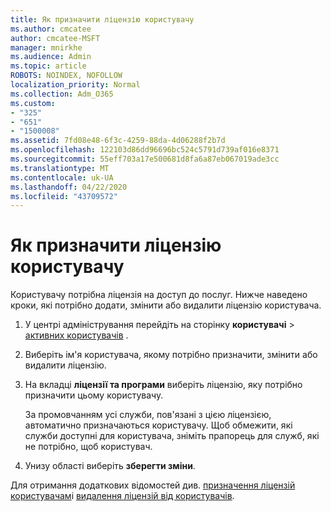 ```yaml
---
title: Як призначити ліцензію користувачу
ms.author: cmcatee
author: cmcatee-MSFT
manager: mnirkhe
ms.audience: Admin
ms.topic: article
ROBOTS: NOINDEX, NOFOLLOW
localization_priority: Normal
ms.collection: Adm_O365
ms.custom:
- "325"
- "651"
- "1500008"
ms.assetid: 7fd08e48-6f3c-4259-88da-4d06288f2b7d
ms.openlocfilehash: 122103d86dd96696bc524c5791d739af016e8371
ms.sourcegitcommit: 55eff703a17e500681d8fa6a87eb067019ade3cc
ms.translationtype: MT
ms.contentlocale: uk-UA
ms.lasthandoff: 04/22/2020
ms.locfileid: "43709572"
---
```

# <a name="how-to-assign-a-license-to-a-user"></a>Як призначити ліцензію користувачу

Користувачу потрібна ліцензія на доступ до послуг. Нижче наведено кроки, які потрібно додати, змінити або видалити ліцензію користувача.
  
1. У центрі адміністрування перейдіть на сторінку **користувачі** \> [активних користувачів](https://go.microsoft.com/fwlink/p/?linkid=834822) .

2. Виберіть ім'я користувача, якому потрібно призначити, змінити або видалити ліцензію.

3. На вкладці **ліцензії та програми** виберіть ліцензію, яку потрібно призначити цьому користувачу.

    За промовчанням усі служби, пов'язані з цією ліцензією, автоматично призначаються користувачу. Щоб обмежити, які служби доступні для користувача, зніміть прапорець для служб, які не потрібно, щоб користувач.

4. Унизу області виберіть **зберегти зміни**.

Для отримання додаткових відомостей див. [призначення ліцензій користувачам](https://docs.microsoft.com/office365/admin/subscriptions-and-billing/assign-licenses-to-users)і [видалення ліцензій від користувачів](https://docs.microsoft.com/office365/admin/subscriptions-and-billing/remove-licenses-from-users).